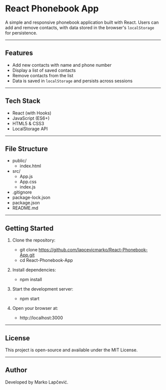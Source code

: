 # React Phonebook App

A simple and responsive phonebook application built with React. Users can add and remove contacts, with data stored in the browser's `localStorage` for persistence.

---

## Features

- Add new contacts with name and phone number
- Display a list of saved contacts
- Remove contacts from the list
- Data is saved in `localStorage` and persists across sessions

---

## Tech Stack

- React (with Hooks)
- JavaScript (ES6+)
- HTML5 & CSS3
- LocalStorage API

---

## File Structure

- public/
    - index.html
- src/
    - App.js
    - App.css
    - index.js
- .gitignore
- package-lock.json
- package.json
- README.md

---

## Getting Started

1. Clone the repository:
    - git clone https://github.com/lapcevicmarko/React-Phonebook-App.git
    - cd React-Phonebook-App

2. Install dependencies:
    - npm install

3. Start the development server:
    - npm start

4. Open your browser at:
    - http://localhost:3000

---

## License

This project is open-source and available under the MIT License.

---

## Author

Developed by Marko Lapčević.
